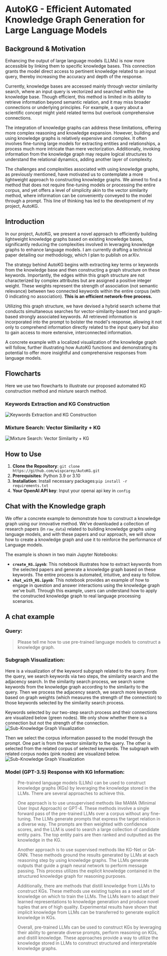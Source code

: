 # AutoKG - Efficient Automated Knowledge Graph Generation for Large Language Models

## Background & Motivation
Enhancing the output of large language models (LLMs) is now more accessible by linking them to specific knowledge bases. 
This connection grants the model direct access to pertinent knowledge related to an input query, thereby increasing the 
accuracy and depth of the response.

Currently, knowledge bases are accessed mainly through vector similarity search, where an input query is vectorized and 
searched within the knowledge base. Though efficient, this method is limited in its ability to retrieve information beyond 
semantic relation, and it may miss broader connections or underlying principles. For example, a query about a scientific 
concept might yield related terms but overlook comprehensive connections.

The integration of knowledge graphs can address these limitations, offering more complex reasoning and knowledge expansion. 
However, building and using knowledge graphs is relatively expensive and complex. It often involves fine-tuning large 
models for extracting entities and relationships, a process much more intricate than mere vectorization. Additionally, 
invoking information from the knowledge graph may require logical structures to understand the relational dynamics, 
adding another layer of complexity. 

The challenges and complexities associated with using knowledge graphs, as previously mentioned, have motivated us to 
contemplate a more lightweight approach to constructing knowledge graphs. We aimed to find a method that does not require 
fine-tuning models or processing the entire corpus, and yet offers a level of simplicity akin to the vector similarity method, 
where information can be conveniently conveyed to the model through a prompt. This line of thinking has led to the 
development of my project, AutoKG.

## Introduction
In our project, AutoKG, we present a novel approach to efficiently building lightweight knowledge graphs based on existing knowledge bases, significantly reducing the complexities involved in leveraging knowledge graphs to enhance language models. I am currently drafting a technical paper detailing our methodology, which I plan to publish on arXiv.

The strategy behind AutoKG begins with extracting key terms or keywords from the knowledge base and then constructing a graph structure on these keywords. Importantly, the edges within this graph structure are not characterized by complex attributes but are assigned a positive integer weight. These weights represent the strength of association (not semantic relevance) between two connected keywords within the entire corpus (with 0 indicating no association). **This is an efficient network-free process.**

Utilizing this graph structure, we have devised a hybrid search scheme that conducts simultaneous searches for vector-similarity-based text and graph-based strongly associated keywords. All retrieved information is incorporated into the prompt to bolster the model's response, allowing it not only to comprehend information directly related to the input query but also to gain access to more extensive, interconnected information.

A concrete example with a localized visualization of the knowledge graph will follow, further illustrating how AutoKG functions and demonstrating its potential to offer more insightful and comprehensive responses from language models.

## Flowcharts
Here we use two flowcharts to illustrate our proposed automated KG construction method and mixture search method.
### Keywords Extraction and KG Construction
![Keywords Extraction and KG Construction](Flowchart1.jpg)
### Mixture Search: Vector Similarity + KG
![Mixture Search: Vector Similarity + KG](Flowchart2.jpg)


## How to Use
1. **Clone the Repository**: `git clone https://github.com/wispcarey/AutoKG.git`
2. **Prerequisites**: Python 3.9 or 3.10
3. **Installation**: Install necessary packages:`pip install -r requirements.txt`
4. **Your OpenAI API key**: Input your openai api key in `config`

## Chat with the Knowledge graph 
We offer a concrete example to demonstrate how to construct a 
knowledge graph using our innovative method. We've downloaded a collection of 
research papers (in `raw_data`) related to building knowledge graphs using language models, 
and with these papers and our approach, we will show how to create a knowledge graph and use 
it to reinforce the performance of Language models.

The example is shown in two main Jupyter Notebooks:
- **`create_KG.ipynb`**: This notebook illustrates how to extract keywords from the selected papers and generate a knowledge graph based on these keywords. The entire process is automated, intuitive, and easy to follow.
- **`chat_with_KG.ipynb`**: This notebook provides an example of how to engage in question and answer interactions using the knowledge graph we've built. Through this example, users can understand how to apply the constructed knowledge graph to real language processing scenarios.

## A chat example
### Query:
>Please tell me how to use pre-trained language models to construct a knowledge graph.

### Subgraph Visualization:
Here is a visualization of the keyword subgraph related to the query. From the query, we search keywords via two steps, 
the similarity search and the adjacency search. In the similarity search process, we search some keywords from the knowledge
graph according to the similarity to the query. Then we process the adjacency search, we search more keywords based on graph
weights (which measures the strength of the connection) to those keywords selected by the similarity search process.

Keywords selected by our two-step search process and their connections are visualized below (green nodes). We only show whether there 
is a connection but not the strength of the connection. 
![Sub-Knowledge Graph Visualization](KG_outputs/Subgraph_vis.png)

Then we select the corpus information passed to the model through the prompt. One part is from the vector similarity to the query.
The other is selected from the related corpus of selected keywords. The subgraph with related corpus nodes (pink nodes) are visualized below.
![Sub-Knowledge Graph Visualization](KG_outputs/Subgraph_vis_text.png)

### Model (GPT-3.5) Response with KG Information:

>Pre-trained language models (LLMs) can be used to construct knowledge graphs (KGs) by leveraging the knowledge stored in the LLMs. There are several approaches to achieve this.
>
>One approach is to use unsupervised methods like MAMA (Minimal User Input Approach) or GPT-4. These methods involve a single forward pass of the pre-trained LLMs over a corpus without any fine-tuning. The LLMs generate prompts that express the target relation in a diverse way. The prompts are then weighted with confidence scores, and the LLM is used to search a large collection of candidate entity pairs. The top entity pairs are then ranked and outputted as the knowledge in the KG.
>
>Another approach is to use supervised methods like KG-Net or QA-GNN. These methods ground the results generated by LLMs at each reasoning step by using knowledge graphs. The LLMs generate outputs that guide a graph neural network to perform message passing. This process utilizes the explicit knowledge contained in the structured knowledge graph for reasoning purposes.
>
>Additionally, there are methods that distill knowledge from LLMs to construct KGs. These methods use existing tuples as a seed set of knowledge on which to train the LLMs. The LLMs learn to adapt their learned representations to knowledge generation and produce novel tuples that are of high quality. Experimental results have shown that implicit knowledge from LLMs can be transferred to generate explicit knowledge in KGs.
>
>Overall, pre-trained LLMs can be used to construct KGs by leveraging their ability to generate diverse prompts, perform reasoning on KGs, and distill knowledge. These approaches provide a way to utilize the knowledge stored in LLMs to construct structured and interpretable knowledge graphs.
